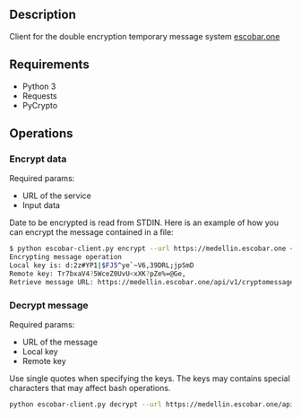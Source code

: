 ## Description

Client for the double encryption temporary message system [escobar.one](https://escobar.one)

## Requirements

* Python 3
* Requests
* PyCrypto

## Operations

### Encrypt data

Required params:
* URL of the service
* Input data

Date to be encrypted is read from STDIN. Here is an example of how you can encrypt the message contained in a file:

```bash
$ python escobar-client.py encrypt --url https://medellin.escobar.one < secret_text.txt
Encrypting message operation
Local key is: d:2z#YP1|$FJ5^ye`~V6,39DRL;jpSmD
Remote key: Tr7bxaV4?5WceZ0UvU<xXK?pZe%=@Ge,
Retrieve message URL: https://medellin.escobar.one/api/v1/cryptomessages/get/ad8befa9f16a66e27cc2562298e1d22981d5a7b5e4119ee2a3af480b3194dc0c/
```

### Decrypt message

Required params:
* URL of the message
* Local key
* Remote key

Use single quotes when specifying the keys. The keys may contains special characters that may affect bash operations.

```bash
python escobar-client.py decrypt --url https://medellin.escobar.one/api/v1/cryptomessages/get/ad8befa9f16a66e27cc2562298e1d22981d5a7b5e4119ee2a3af480b3194dc0c/ --local-key 'd:2z#YP1|$FJ5^ye`~V6,39DRL;jpSmD' --remote-key 'Tr7bxaV4?5WceZ0UvU<xXK?pZe%=@Ge,'
```